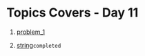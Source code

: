 # Topics Covers - Day 11

1. [problem_1](../Day_11/Problems/problem1.java)

2. [string](../Day_11/DSA/string.java)`completed`